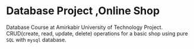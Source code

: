 # Database Project ,Online Shop
Database Course at Amirkabir University of Technology Project. CRUD(create, read, update, delete) operations for a basic shop using pure `SQL` with `mysql` database.<br>

